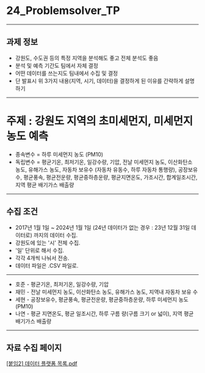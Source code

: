 # 24_Problemsolver_TP
------
## 과제 정보
- 강원도, 수도권 등의 특정 지역을 분석해도 좋고 전체 분석도 좋음
- 분석 및 예측 기간도 팀에서 자체 결정
- 어떤 데이터를 쓰는지도 팀내에서 수집 및 결정
- 단 발표시 위 3가지 내용(지역, 시기, 데이터)을 결정하게 된 이유를 간략하게 설명하기

-----
# 주제 : 강원도 지역의 초미세먼지, 미세먼지 농도 예측
- 종속변수 = 하루 미세먼지 농도 (PM10)
- 독립변수 = 평균기온, 최저기온, 일강수량, 기압, 전날 미세먼지 농도, 이산화탄소 농도, 유해가스 농도, 자동차 보유수 (자동차 유동수, 하루 자동차 통행량), 공장보유수, 평균풍속, 평균전운량, 평균중하층운량, 평균지면온도, 가조시간, 합계일조시간, 지역 평균 배기가스 배출량

-----
## 수집 조건
- 2017년 1월 1일 ~ 2024년 1월 1일 (24년 데이터가 없는 경우 : 23년 12월 31일 데이터로) 까지의 데이터 수집.
- 강원도에 있는 '시' 전체 수집.
- '일' 단위로 해서 수집.
- 각각 4개씩 나눠서 전송.
- 데이터 파일은 .CSV 파일로.
--------
- 호준 - 평균기온, 최저기온, 일강수량, 기압
- 재민 - 전날 미세먼지 농도, 이산화탄소 농도, 유해가스 농도, 지역내 자동차 보유 수
- 세현 - 공장보유수, 평균풍속, 평균전운량, 평균중하층운량, 하루 미세먼지 농도 (PM10)
- 나연 - 평균 지면온도, 평균 일조시간, 하루 구름 량(구름 크기 or 넓이), 지역 평균 배기가스 배출량

-------
## 자료 수집 페이지
[[붙임2] 데이터 플랫폼 목록.pdf](https://github.com/user-attachments/files/17659276/2.pdf)

